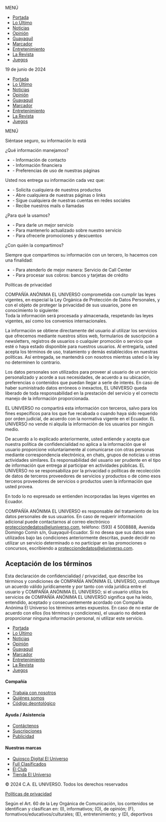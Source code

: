 MENÚ

[](https://www.eluniverso.com/ "Logo del universo")

* [Portada](https://www.eluniverso.com/)
* [Lo Último](https://www.eluniverso.com/ultimas-noticias)
* [Noticias](https://www.eluniverso.com/noticias)
* [Opinión](https://www.eluniverso.com/opinion)
* [Guayaquil](https://www.eluniverso.com/guayaquil)
* [Marcador](https://www.eluniverso.com/deportes)
* [Entretenimiento](https://www.eluniverso.com/entretenimiento)
* [La Revista](https://www.eluniverso.com/larevista)
* [Juegos](https://www.eluniverso.com/juegos/)

19 de junio de 2024

[](https://www.eluniverso.com/ "Logo del universo")

* [Portada](https://www.eluniverso.com/)
* [Lo Último](https://www.eluniverso.com/ultimas-noticias)
* [Noticias](https://www.eluniverso.com/noticias)
* [Opinión](https://www.eluniverso.com/opinion)
* [Guayaquil](https://www.eluniverso.com/guayaquil)
* [Marcador](https://www.eluniverso.com/deportes)
* [Entretenimiento](https://www.eluniverso.com/entretenimiento)
* [La Revista](https://www.eluniverso.com/larevista)
* [Juegos](https://www.eluniverso.com/juegos/)

MENÚ

[](https://www.eluniverso.com/)

Siéntase seguro, su información lo está

¿Qué información manejamos?

* \- Información de contacto
* \- Información financiera
* \- Preferencias de uso de nuestras páginas

Usted nos entrega su información cada vez que:

* \- Solicita cualquiera de nuestros productos
* \- Abre cualquiera de nuestras páginas o links
* \- Sigue cualquiera de nuestras cuentas en redes sociales
* \- Recibe nuestros mails o llamadas

¿Para qué la usamos?

* \- Para darle un mejor servicio
* \- Para mantenerlo actualizado sobre nuestro servicio
* \- Para ofrecerle promociones y descuentos

¿Con quién la compartimos?

Siempre que compartimos su información con un tercero, lo hacemos con una finalidad:

* \- Para atenderlo de mejor manera: Servicio de Call Center
* \- Para procesar sus cobros: bancos y tarjetas de crédito

Políticas de privacidad

COMPAÑÍA ANÓNIMA EL UNIVERSO comprometida con cumplir las leyes vigentes, en especial la Ley Orgánica de Protección de Datos Personales, y con el objeto de proteger la privacidad de sus usuarios, pone en conocimiento lo siguiente:  
Toda la información será procesada y almacenada, respetando las leyes vigentes, así como los convenios internacionales.

La información se obtiene directamente del usuario al utilizar los servicios que ofrecemos mediante nuestros sitios web, formularios de suscripción a newsletters, registros de usuarios o cualquier promoción o servicio que esté o haya estado disponible para nuestros usuarios. Al entregarla, usted acepta los términos de uso, tratamiento y demás establecidos en nuestras políticas. Así entregada, se mantendrá con nosotros mientras usted o la ley no determinen lo contrario.

Los datos personales son utilizados para proveer al usuario de un servicio personalizado y acorde a sus necesidades, de acuerdo a su ubicación, preferencias o contenidos que puedan llegar a serle de interés. En caso de haber suministrado datos erróneos o inexactos, EL UNIVERSO queda liberado de toda responsabilidad en la prestación del servicio y el correcto manejo de la información proporcionada.

EL UNIVERSO no compartirá esta información con terceros, salvo para los fines específicos para los que fue recabada o cuando haya sido requerido por orden judicial, de acuerdo con la normativa vigente en el Ecuador. EL UNIVERSO no vende ni alquila la información de los usuarios por ningún medio.

De acuerdo a lo explicado anteriormente, usted entiende y acepta que nuestra política de confidencialidad no aplica a la información que el usuario proporcione voluntariamente al comunicarse con otras personas mediante correspondencia electrónica, en chats, grupos de noticias u otras actividades similares. Es responsabilidad del usuario ser prudente en el tipo de información que entrega al participar en actividades públicas. EL UNIVERSO no se responsabiliza por la privacidad o políticas de recolección de datos de terceros proveedores de servicios y productos o de cómo esos terceros proveedores de servicios o productos usen la información que usted provea.

En todo lo no expresado se entienden incorporadas las leyes vigentes en Ecuador.

COMPAÑÍA ANÓNIMA EL UNIVERSO es responsable del tratamiento de los datos personales de sus usuarios. En caso de requerir información adicional puede contactarnos al correo electrónico [protecciondedatos@eluniverso.com](mailto:protecciondedatos@eluniverso.com), teléfono: (593) 4 5008888, Avenida Domingo Comín s/n, Guayaquil-Ecuador. Si no desea que sus datos sean utilizados bajo las condiciones anteriormente descritas, puede decidir no utilizar un servicio determinado o no participar en las promociones o concursos, escribiendo a [protecciondedatos@eluniverso.com](mailto:protecciondedatos@eluniverso.com).

Aceptación de los términos
--------------------------

Esta declaración de confidencialidad / privacidad, que describe los términos y condiciones de COMPAÑÍA ANÓNIMA EL UNIVERSO, constituye un acuerdo válido jurídicamente y por tanto con vida jurídica entre el usuario y COMPAÑÍA ANÓNIMA EL UNIVERSO; si el usuario utiliza los servicios de COMPAÑÍA ANÓNIMA EL UNIVERSO significa que ha leído, entendido, aceptado y consecuentemente acordado con Compañía Anónima El Universo los términos antes expuestos. En caso de no estar de acuerdo con ellos (los términos y condiciones), el usuario no deberá proporcionar ninguna información personal, ni utilizar este servicio.

* [Portada](https://www.eluniverso.com/)
* [Lo Último](https://www.eluniverso.com/ultimas-noticias)
* [Noticias](https://www.eluniverso.com/noticias)
* [Opinión](https://www.eluniverso.com/opinion)
* [Guayaquil](https://www.eluniverso.com/guayaquil)
* [Marcador](https://www.eluniverso.com/deportes)
* [Entretenimiento](https://www.eluniverso.com/entretenimiento)
* [La Revista](https://www.eluniverso.com/larevista)
* [Juegos](https://www.eluniverso.com/juegos/)

#### Compañía

* [Trabaja con nosotros](https://eluniverso.evaluar.com/ "Trabaja con nosotros")
* [Quiénes somos](https://www.eluniverso.com/quienes-somos/ "Quiénes somos")
* [Código deontológico](https://www.eluniverso.com/codigo-deontologico "Código deontológico")

#### Ayuda / Asistencia

* [Contáctenos](https://www.eluniverso.com/contactenos "Contáctenos")
* [Suscripciones](https://www.eluniverso.com/suscripciones/ "Suscripciones")
* [Publicidad](https://corporativo.eluniverso.com/publicidad/ "Publicidad")

#### Nuestras marcas

* [Quiosco Digital El Universo](https://eluniverso.pressreader.com/ "Quiosco Digital El Universo")
* [Full Clasificados](https://clasificados.eluniverso.com/ "Full Clasificados")
* [El Club](https://clubeluniverso.com/ "El Club")
* [Tienda El Universo](https://tienda.eluniverso.com/ "Tienda El Universo")

[](https://www.facebook.com/eluniversoec "facebook")[](https://twitter.com/eluniversocom "twitter")[](http://www.youtube.com/eluniversocom "youtube")[](https://www.instagram.com/eluniversocom "instagram")[](https://soundcloud.com/eluniversocom "soundcloud")[](https://www.linkedin.com/company/diario-el-universo/ "linkedin")

© 2024 C.A. EL UNIVERSO. Todos los derechos reservados

[Políticas de privacidad](https://www.eluniverso.com/politicas-privacidad)

Según el Art. 60 de la Ley Orgánica de Comunicación, los contenidos se identifican y clasifican en: (I), informativos; (O), de opinión; (F), formativos/educativos/culturales; (E), entretenimiento; y (D), deportivos

[](# "Suscripciones")